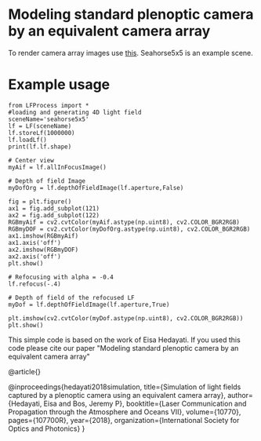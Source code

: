 # Modeling standard plenoptic camera by an equivalent camera array
To render camera array images use [this](https://github.com/ehedayati/blender-addon). Seahorse5x5 is an example scene.

# Example usage
```
from LFProcess import *
#loading and generating 4D light field
sceneName='seahorse5x5'
lf = LF(sceneName)
lf.storeLf(1000000)
lf.loadLf()
print(lf.lf.shape)

# Center view
myAif = lf.allInFocusImage()

# Depth of field Image
myDofOrg = lf.depthOfFieldImage(lf.aperture,False)

fig = plt.figure()
ax1 = fig.add_subplot(121)
ax2 = fig.add_subplot(122)
RGBmyAif = cv2.cvtColor(myAif.astype(np.uint8), cv2.COLOR_BGR2RGB)
RGBmyDOF = cv2.cvtColor(myDofOrg.astype(np.uint8), cv2.COLOR_BGR2RGB)
ax1.imshow(RGBmyAif)
ax1.axis('off')
ax2.imshow(RGBmyDOF)
ax2.axis('off')
plt.show()

# Refocusing with alpha = -0.4
lf.refocus(-.4)

# Depth of field of the refocused LF
myDof = lf.depthOfFieldImage(lf.aperture,True)

plt.imshow(cv2.cvtColor(myDof.astype(np.uint8), cv2.COLOR_BGR2RGB))
plt.show()

```

This simple code is based on the work of Eisa Hedayati.
If you used this code please cite our paper "Modeling standard plenoptic camera by an equivalent camera array"

@article{}

@inproceedings{hedayati2018simulation,
  title={Simulation of light fields captured by a plenoptic camera using an equivalent camera array},
  author={Hedayati, Eisa and Bos, Jeremy P},
  booktitle={Laser Communication and Propagation through the Atmosphere and Oceans VII},
  volume={10770},
  pages={107700R},
  year={2018},
  organization={International Society for Optics and Photonics}
}

